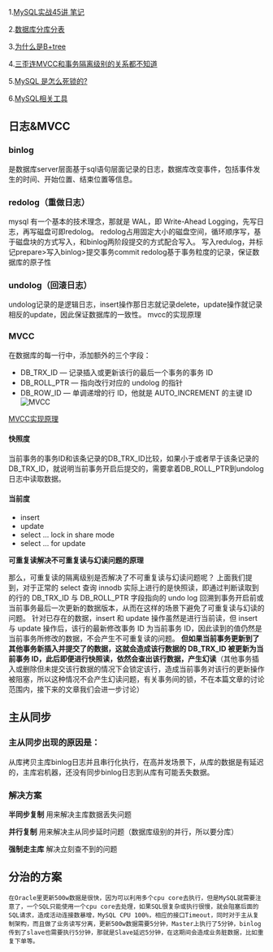 1.[MySQL实战45讲 笔记](https://jiankunking.com/45-lectures-on-mysql-in-practice-notes.html)

2.[数据库分库分表](https://juejin.im/post/6892916124141551629?utm_source=gold_browser_extension)

3.[为什么是B+tree](https://juejin.im/post/6893291359675875336)

4.[三歪连MVCC和事务隔离级别的关系都不知道](https://mp.weixin.qq.com/s/0-YEqTMd0OaIhW99WqavgQ)

5.[MySQL 是怎么死锁的?](https://mp.weixin.qq.com/s/wwe07uJ0N1Hk6ZQyGsCkHA)

6.[MySQL相关工具](https://juejin.cn/post/6899306849686781959?utm_source=gold_browser_extension)

## 日志&MVCC
### binlog
是数据库server层面基于sql语句层面记录的日志，数据库改变事件，包括事件发生的时间、开始位置、结束位置等信息。

### redolog（重做日志）
mysql 有一个基本的技术理念，那就是 WAL，即  Write-Ahead Logging，先写日志，再写磁盘可即redolog。
redolog占用固定大小的磁盘空间，循环顺序写，基于磁盘块的方式写入，和binlog两阶段提交的方式配合写入。
写入redulog，并标记prepare>写入binlog>提交事务commit
redolog基于事务粒度的记录，保证数据库的原子性

### undolog（回滚日志）
undolog记录的是逻辑日志，insert操作那日志就记录delete，update操作就记录相反的update，因此保证数据库的一致性。
mvcc的实现原理

### MVCC
在数据库的每一行中，添加额外的三个字段：
- DB_TRX_ID — 记录插入或更新该行的最后一个事务的事务 ID
- DB_ROLL_PTR — 指向改行对应的 undolog 的指针
- DB_ROW_ID — 单调递增的行 ID，他就是 AUTO_INCREMENT 的主键 ID
![MVCC](https://mmbiz.qpic.cn/mmbiz_jpg/VtlKaFJha2V0GUGShWFd8W5MZrfkvQ1D11qkTqib4FdpfGomm0DflSvmF5xL1WnsTdtwJLEWo2aLqs1x3vH46qQ/640?wx_fmt=jpeg&tp=webp&wxfrom=5&wx_lazy=1&wx_co=1)

[MVCC实现原理](https://mp.weixin.qq.com/s/rKYpQp4JPZL2q5p41f6V6Q)

#### 快照度
当前事务的事务ID和该条记录的DB_TRX_ID比较，如果小于或者早于该条记录的DB_TRX_ID，就说明当前事务开启后提交的，需要拿着DB_ROLL_PTR到undolog日志中读取数据。
#### 当前度
- insert
- update
- select … lock in share mode
- select … for update

**可重复读解决不可重复读与幻读问题的原理**

那么，可重复读的隔离级别是否解决了不可重复读与幻读问题呢？
上面我们提到，对于正常的 select 查询 innodb 实际上进行的是快照读，即通过判断读取到的行的 DB_TRX_ID 与 DB_ROLL_PTR 字段指向的 undo log 回溯到事务开启前或当前事务最后一次更新的数据版本，从而在这样的场景下避免了可重复读与幻读的问题。
针对已存在的数据，insert 和 update 操作虽然是进行当前读，但 insert 与 update 操作后，该行的最新修改事务 ID 为当前事务 ID，因此读到的值仍然是当前事务所修改的数据，不会产生不可重复读的问题。
**但如果当前事务更新到了其他事务新插入并提交了的数据，这就会造成该行数据的 DB_TRX_ID 被更新为当前事务 ID，此后即便进行快照读，依然会查出该行数据，产生幻读**（其他事务插入或删除但未提交该行数据的情况下会锁定该行，造成当前事务对该行的更新操作被阻塞，所以这种情况不会产生幻读问题，有关事务间的锁，不在本篇文章的讨论范围内，接下来的文章我们会进一步讨论）

## 主从同步
### 主从同步出现的原因是：
从库拷贝主库binlog日志并且串行化执行，在高并发场景下，从库的数据是有延迟的，主库宕机器，还没有同步binlog日志到从库有可能丢失数据。
### 解决方案
**半同步复制**
用来解决主库数据丢失问题

**并行复制**
用来解决主从同步延时问题（数据库级别的并行，所以要分库）

**强制走主库**
解决立刻查不到的问题

## 分治的方案
```
在Oracle里更新500w数据是很快，因为可以利用多个cpu core去执行，但是MySQL就需要注意了，一个SQL只能使用一个cpu core去处理，如果SQL很复杂或执行很慢，就会阻塞后面的SQL请求，造成活动连接数暴增，MySQL CPU 100%，相应的接口Timeout，同时对于主从复制架构，而且做了业务读写分离，更新500w数据需要5分钟，Master上执行了5分钟，binlog传到了slave也需要执行5分钟，那就是Slave延迟5分钟，在这期间会造成业务脏数据，比如重复下单等。
```


